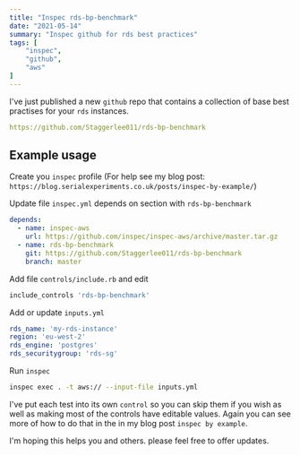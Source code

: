```yaml
---
title: "Inspec rds-bp-benchmark"
date: "2021-05-14"
summary: "Inspec github for rds best practices"
tags: [
    "inspec",
    "github",
    "aws"
]
---
```


I've just published a new `github` repo that contains a collection of base best practises for your `rds` instances.

``` yml
https://github.com/Staggerlee011/rds-bp-benchmark
```

## Example usage

Create you `inspec` profile (For help see my blog post: `https://blog.serialexperiments.co.uk/posts/inspec-by-example/`)

Update file `inspec.yml` depends on section with `rds-bp-benchmark`

``` yml
depends:
  - name: inspec-aws
    url: https://github.com/inspec/inspec-aws/archive/master.tar.gz
  - name: rds-bp-benchmark
    git: https://github.com/Staggerlee011/rds-bp-benchmark
    branch: master
```

Add file `controls/include.rb` and edit

``` ruby
include_controls 'rds-bp-benchmark'
```

Add or update `inputs.yml`

``` yml
rds_name: 'my-rds-instance'
region: 'eu-west-2'
rds_engine: 'postgres'
rds_securitygroup: 'rds-sg'
```

Run `inspec`

``` bash
inspec exec . -t aws:// --input-file inputs.yml
```

I've put each test into its own `control` so you can skip them if you wish as well as making most of the controls have editable values.
Again you can see more of how to do that in the in my blog post `inspec by example`.

I'm hoping this helps you and others. please feel free to offer updates.
